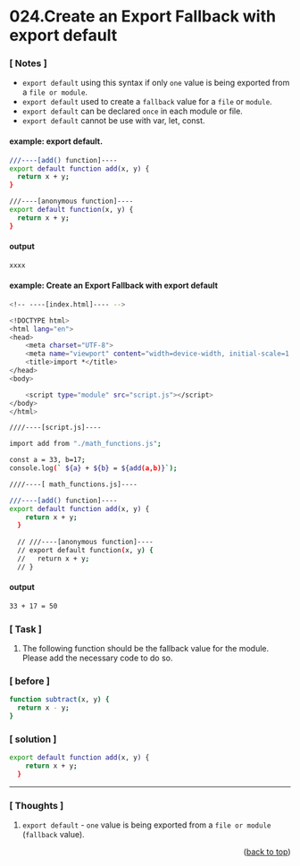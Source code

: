 <a name="topage"></a>

# 024.Create an Export Fallback with export default

### [ Notes ]
  * `export default` using this syntax if only `one` value is being exported from a `file or module`.
  * `export default` used to create a `fallback` value for a `file` or `module`.
  * `export default` can be declared `once` in each module or file.
  * `export default` cannot be use with var, let, const.

#### example: export default.

```sh
///----[add() function]----
export default function add(x, y) {
  return x + y;
}

///----[anonymous function]----
export default function(x, y) {
  return x + y;
}
```

#### output
```sh
xxxx
```

#### example: Create an Export Fallback with export default

```sh
<!-- ----[index.html]---- -->

<!DOCTYPE html>
<html lang="en">
<head>
    <meta charset="UTF-8">
    <meta name="viewport" content="width=device-width, initial-scale=1.0">
    <title>import *</title>
</head>
<body>

    <script type="module" src="script.js"></script>
</body>
</html>
```

```sh
////----[script.js]----

import add from "./math_functions.js";

const a = 33, b=17;
console.log(` ${a} + ${b} = ${add(a,b)}`);
```

```sh
////----[ math_functions.js]----

///----[add() function]----
export default function add(x, y) {
    return x + y;
  }
  
  // ///----[anonymous function]----
  // export default function(x, y) {
  //   return x + y;
  // }
```

#### output
```sh
33 + 17 = 50
```

### [ Task ]
  1. The following function should be the fallback value for the module. Please add the necessary code to do so.

### [ before ]

```sh
function subtract(x, y) {
  return x - y;
}
```

### [ solution ]

```sh
export default function add(x, y) {
    return x + y;
  }
```

-----

### [ Thoughts ]

  1. `export default` -  `one` value is being exported from a `file or module` (`fallback` value).
  

<p align="right">(<a href="#topage">back to top</a>)</p>
<br/>
<br/>
